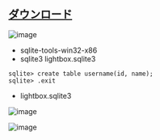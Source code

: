 ## [ダウンロード](https://www.sqlite.org/download.html)

![image](https://user-images.githubusercontent.com/1501327/137439953-2499b50d-b325-4231-b42d-9af7ed210895.png)

- sqlite-tools-win32-x86
- sqlite3 lightbox.sqlite3
```
sqlite> create table username(id, name);
sqlite> .exit
```

- lightbox.sqlite3

![image](https://user-images.githubusercontent.com/1501327/137440066-080b07f2-f02f-4697-a1aa-a691cd80b341.png)

![image](https://user-images.githubusercontent.com/1501327/137440167-162bb3d0-7c15-4b92-a2a0-08b428f81528.png)
